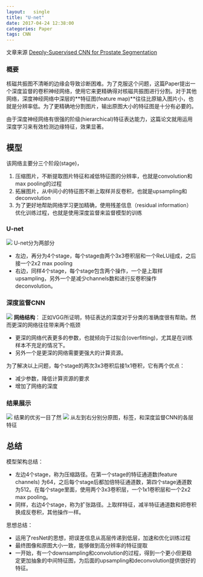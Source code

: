 ```yaml
---
layout:   single
title: "U-net"
date: 2017-04-24 12:38:00
categories: Paper
tags: CNN
---
```


文章来源 [Deeply-Supervised CNN for Prostate Segmentation](https://arxiv.org/abs/1703.07523)

### 概要
核磁共振图不清晰的边缘会导致诊断困难。为了克服这个问题，这篇Paper提出一个深度监督的卷积神经网络，使用它来更精确得对核磁共振图进行分割。对于其他网络，深度神经网络中深层的**特征图(feature map)**往往比原输入图片小，也就是分辨率低。为了更精确地分割图片，输出原图大小的特征图是十分有必要的。

由于深度神经网络有很强的阶级(hierarchical)特征表达能力，这篇论文就用运用深度学习来有效检测边缘特征，效果显著。

## 模型
该网络主要分三个阶段(stage)，

1. 压缩图片，不断提取图片特征和减低特征图的分辨率，也就是convolution和max pooling的过程
2. 拓展图片，从中间小的特征图不断上取样并反卷积，也就是upsampling和deconvolution
3. 为了更好地帮助网络学习更加精确，使用残差信息（residual information）优化训练过程，也就是使用深度监督来监督模型的训练

### U-net
![](https://raw.githubusercontent.com/JakeRenn/master/img/post-U_net.png)
U-net分为两部分

* 左边，再分为4个stage，每个stage由两个3x3卷积层和一个ReLU组成，之后接一个2x2 max pooling
* 右边，同样4个stage，每个stage包含两个操作，一个是上取样upsampling，另外一个是减少channels数和进行反卷积操作deconvolution。

### 深度监督CNN
![](https://raw.githubusercontent.com/JakeRenn/master/img/post-U_net2.png)
**网络结构**： 正如VGG所证明，特征表达的深度对于分类的准确度很有帮助。然而更深的网络往往带来两个瓶颈

* 更深的网络代表更多的参数，也就倾向于过拟合(overfitting)，尤其是在训练样本不充足的情况下。
* 另外一个是更深的网络需要更强大的计算资源。

为了解决以上问题，每个stage的两次3x3卷积后接1x1卷积，它有两个优点：

* 减少参数，降低计算资源的要求
* 增加了网络的深度

### 结果展示
![](https://raw.githubusercontent.com/JakeRenn/master/img/post-U_net3.png)
结果的优劣一目了然
![](https://raw.githubusercontent.com/JakeRenn/master/img/post-U_net4.png)
从左到右分别分原图，标签，和深度监督CNN的各层特征


## 总结
模型架构总结：

* 左边4个stage，称为压缩路径。在第一个stage的特征通道数(feature channels) 为64，之后每个stage后都加倍特征通道数，第四个stage通道数为512。在每个stage里面，使用两个3x3卷积层，一个1x1卷积层和一个2x2 max pooling。
* 同样，右边4个stage，称为扩张路径。上取样特征，减半特征通道数和把卷积换成反卷积，其他操作一样。

思想总结：

* 运用了resNet的思想，把误差信息从高层传递到低层，加速和优化训练过程
* 最终图像和原图大小一致，能够做到高分辨率的特征提取
* 一开始，有一个downsampling和convolution的过程，得到一个更小但更稳定更加抽象的中间特征图，为后面的upsampling和deconvolution提供很好的特征。
